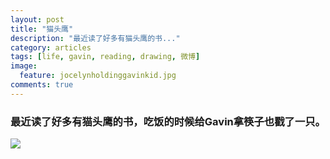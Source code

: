 ```yaml
---
layout: post
title: "猫头鹰"
description: "最近读了好多有猫头鹰的书..."
category: articles
tags: [life, gavin, reading, drawing, 微博]
image:
  feature: jocelynholdinggavinkid.jpg
comments: true
---
```


### 最近读了好多有猫头鹰的书，吃饭的时候给Gavin拿筷子也戳了一只。 ###

![](http://i.imgur.com/jjdrZNc.jpg)